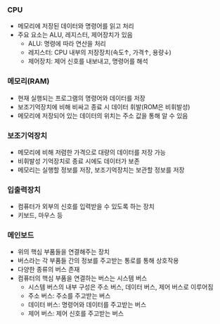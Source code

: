 ### CPU
- 메모리에 저장된 데이터와 명령어를 읽고 처리
- 주요 요소는 ALU, 레지스터, 제어장치가 있음
  - ALU: 명령에 따라 연산을 처리
  - 레지스터: CPU 내부의 저장장치(속도↑, 가격↑, 용량↓)
  - 제어장치: 제어 신호를 내보내고, 명령어를 해석
  
### 메모리(RAM)
- 현재 실행되는 프로그램의 명령어와 데이터를 저장
- 보조기억장치에 비해 비싸고 종료 시 데이터 휘발(ROM은 비휘발성)
- 메모리에 저장되어 있는 데이터의 위치는 주소 값을 통해 알 수 있음

### 보조기억장치
- 메모리에 비해 저렴한 가격으로 대량의 데이터를 저장 가능
- 비휘발성 기억장치로 종료 시에도 데이터가 보존
- 메모리는 실행할 정보를 저장, 보조기억장치는 보관할 정보를 저장

### 입출력장치
- 컴퓨터가 외부의 신호를 입력받을 수 있도록 하는 장치
- 키보드, 마우스 등

### 메인보드
- 위의 핵심 부품들을 연결해주는 장치
- 버스라는 각 부품들 간의 정보를 주고받는 통로를 통해 상호작용
- 다양한 종류의 버스 존재
- 컴퓨터의 핵심 부품을 연결하는 버스는 시스템 버스
  - 시스템 버스의 내부 구성은 주소 버스, 데이터 버스, 제어 버스로 이루어짐
  - 주소 버스: 주소를 주고받는 버스
  - 데이터 버스: 명령어와 데이터를 주고받는 버스
  - 제어 버스: 제어 신호를 주고받는 버스  
